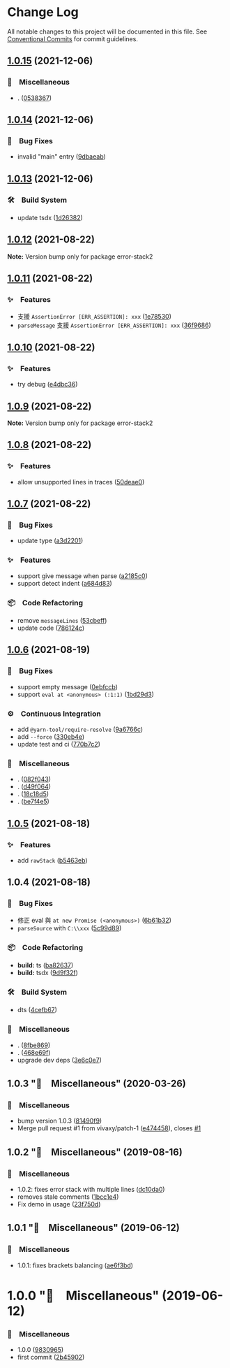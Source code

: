 # Change Log

All notable changes to this project will be documented in this file.
See [Conventional Commits](https://conventionalcommits.org) for commit guidelines.

## [1.0.15](https://github.com/bluelovers/error-stack/compare/error-stack2@1.0.14...error-stack2@1.0.15) (2021-12-06)


### 🔖　Miscellaneous

* . ([0538367](https://github.com/bluelovers/error-stack/commit/0538367c454c4fead374ac8954a3c7324177e13e))





## [1.0.14](https://github.com/bluelovers/error-stack/compare/error-stack2@1.0.13...error-stack2@1.0.14) (2021-12-06)


### 🐛　Bug Fixes

* invalid "main" entry ([9dbaeab](https://github.com/bluelovers/error-stack/commit/9dbaeaba7d53cafad267059c71d44d1a4ce7dda5))





## [1.0.13](https://github.com/bluelovers/error-stack/compare/error-stack2@1.0.12...error-stack2@1.0.13) (2021-12-06)


### 🛠　Build System

* update tsdx ([1d26382](https://github.com/bluelovers/error-stack/commit/1d263825597dfdc0f46c388b2f85b82d890cca4d))





## [1.0.12](https://github.com/bluelovers/error-stack/compare/error-stack2@1.0.11...error-stack2@1.0.12) (2021-08-22)

**Note:** Version bump only for package error-stack2





## [1.0.11](https://github.com/bluelovers/error-stack/compare/error-stack2@1.0.10...error-stack2@1.0.11) (2021-08-22)


### ✨　Features

* 支援 `AssertionError [ERR_ASSERTION]: xxx` ([1e78530](https://github.com/bluelovers/error-stack/commit/1e785304b72a5dcc3e8509f78886ce6ac27a535b))
* `parseMessage` 支援 `AssertionError [ERR_ASSERTION]: xxx` ([36f9686](https://github.com/bluelovers/error-stack/commit/36f96867499be4bbef60f5895bcf728df7756aa0))





## [1.0.10](https://github.com/bluelovers/error-stack/compare/error-stack2@1.0.9...error-stack2@1.0.10) (2021-08-22)


### ✨　Features

* try debug ([e4dbc36](https://github.com/bluelovers/error-stack/commit/e4dbc36bad980590cbb00db57c116a8b27b630fa))





## [1.0.9](https://github.com/bluelovers/error-stack/compare/error-stack2@1.0.8...error-stack2@1.0.9) (2021-08-22)

**Note:** Version bump only for package error-stack2





## [1.0.8](https://github.com/bluelovers/error-stack/compare/error-stack2@1.0.7...error-stack2@1.0.8) (2021-08-22)


### ✨　Features

* allow unsupported lines in traces ([50deae0](https://github.com/bluelovers/error-stack/commit/50deae073a75813f2cc0adba7d0ecf558a0a055c))





## [1.0.7](https://github.com/bluelovers/error-stack/compare/error-stack2@1.0.6...error-stack2@1.0.7) (2021-08-22)


### 🐛　Bug Fixes

* update type ([a3d2201](https://github.com/bluelovers/error-stack/commit/a3d220185e378f6de678eada352d53bfb7c843db))


### ✨　Features

* support give message when parse ([a2185c0](https://github.com/bluelovers/error-stack/commit/a2185c093638ba4102aa0cd0cfa435744111fc68))
* support detect indent ([a684d83](https://github.com/bluelovers/error-stack/commit/a684d83440bb26ff47d6f1430bda509c400b09ef))


### 📦　Code Refactoring

* remove `messageLines` ([53cbeff](https://github.com/bluelovers/error-stack/commit/53cbeff4666b6f58df47482a70ebc18e6b7e124a))
* update code ([786124c](https://github.com/bluelovers/error-stack/commit/786124c044f4a3316c4d6eb028e7e4e75b0976bc))





## [1.0.6](https://github.com/bluelovers/error-stack/compare/error-stack2@1.0.5...error-stack2@1.0.6) (2021-08-19)


### 🐛　Bug Fixes

* support empty message ([0ebfccb](https://github.com/bluelovers/error-stack/commit/0ebfccb36762055e4cba244bd3a941db1bb6da25))
* support `eval at <anonymous> (:1:1)` ([1bd29d3](https://github.com/bluelovers/error-stack/commit/1bd29d3af83739d58bfa4c109430ab37244f85e3))


### ⚙️　Continuous Integration

* add `@yarn-tool/require-resolve` ([9a6766c](https://github.com/bluelovers/error-stack/commit/9a6766c279b3662694f20e5fcd9286973544f76c))
* add `--force` ([330eb4e](https://github.com/bluelovers/error-stack/commit/330eb4e997d79baa831739e763890a00b934cd55))
* update test and ci ([770b7c2](https://github.com/bluelovers/error-stack/commit/770b7c2faec0f6b1095e7e77e674cb32ff29e573))


### 🔖　Miscellaneous

* . ([082f043](https://github.com/bluelovers/error-stack/commit/082f043864f246cefc347134b1d5847292eaa88a))
* . ([d49f064](https://github.com/bluelovers/error-stack/commit/d49f064d586ac9d6138bd5751107ca49690e96ed))
* . ([18c18d5](https://github.com/bluelovers/error-stack/commit/18c18d518c1a61b7e4d9da53c0f2cc21ee43e77e))
* . ([be7f4e5](https://github.com/bluelovers/error-stack/commit/be7f4e549645075cee173f75d14ca526f1dec9bb))





## [1.0.5](https://github.com/bluelovers/error-stack/compare/error-stack2@1.0.4...error-stack2@1.0.5) (2021-08-18)


### ✨　Features

* add `rawStack` ([b5463eb](https://github.com/bluelovers/error-stack/commit/b5463ebac4bd47117d3799df3bf619a131a56607))





## 1.0.4 (2021-08-18)


### 🐛　Bug Fixes

* 修正 eval 與 `at new Promise (<anonymous>)` ([6b61b32](https://github.com/bluelovers/error-stack/commit/6b61b32abc58bceb6bd48b5b7b11a4081ebff8d7))
* `parseSource` with `C:\\xxx` ([5c99d89](https://github.com/bluelovers/error-stack/commit/5c99d89a774e31e2798b2496b87ac0720b55c0b5))


### 📦　Code Refactoring

* **build:** ts ([ba82637](https://github.com/bluelovers/error-stack/commit/ba826377c59130ebc2c2262d9775b7474f6ad10b))
* **build:** tsdx ([9d9f32f](https://github.com/bluelovers/error-stack/commit/9d9f32fd2bb7aa087b8666a16dfcc555429b806d))


### 🛠　Build System

* dts ([4cefb67](https://github.com/bluelovers/error-stack/commit/4cefb6719a4278b1522cba7a9d036f661666042e))


### 🔖　Miscellaneous

* . ([8fbe869](https://github.com/bluelovers/error-stack/commit/8fbe8698e575e53a995c648d775e78937c830d61))
* . ([468e69f](https://github.com/bluelovers/error-stack/commit/468e69f3dbf98e0e79609dc0073cbe29b74c025d))
* upgrade dev deps ([3e6c0e7](https://github.com/bluelovers/error-stack/commit/3e6c0e7e5c289fc2ffbbb79ec7e7b5804e836eea))



## 1.0.3 "🔖　Miscellaneous" (2020-03-26)


### 🔖　Miscellaneous

* bump version 1.0.3 ([81490f9](https://github.com/bluelovers/error-stack/commit/81490f958529c0a167315c430f89f181df0c832b))
* Merge pull request #1 from vivaxy/patch-1 ([e474458](https://github.com/bluelovers/error-stack/commit/e4744588d61709eb78c7ef614aca9c4152f84713)), closes [#1](https://github.com/bluelovers/error-stack/issues/1)



## 1.0.2 "🔖　Miscellaneous" (2019-08-16)


### 🔖　Miscellaneous

* 1.0.2: fixes error stack with multiple lines ([dc10da0](https://github.com/bluelovers/error-stack/commit/dc10da00ad98b1652c78704186ed7bf625bd131f))
* removes stale comments ([1bcc1e4](https://github.com/bluelovers/error-stack/commit/1bcc1e4fbfd76088e932a0dfe07ff4072377176b))
* Fix demo in usage ([23f750d](https://github.com/bluelovers/error-stack/commit/23f750dc5c7756937a72010a4faf262366c1b9fc))



## 1.0.1 "🔖　Miscellaneous" (2019-06-12)


### 🔖　Miscellaneous

* 1.0.1: fixes brackets balancing ([ae6f3bd](https://github.com/bluelovers/error-stack/commit/ae6f3bd658b851df68d23d94bf7b5da1358e9127))



# 1.0.0 "🔖　Miscellaneous" (2019-06-12)


### 🔖　Miscellaneous

* 1.0.0 ([9830965](https://github.com/bluelovers/error-stack/commit/983096562114b42f8a3eceb10ebeaa3a5a405eb3))
* first commit ([2b45902](https://github.com/bluelovers/error-stack/commit/2b459022ffea7702026a6d2e42167dfeae0dba8d))
